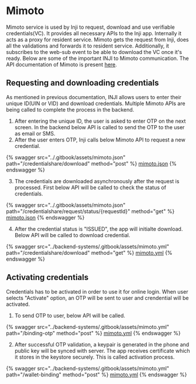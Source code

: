 # Mimoto

Mimoto service is used by Inji to request, download and use verifiable credentials(VC). It provides all necessary APIs to the Inji app. Internally it acts as a proxy for resident service. Mimoto gets the request from Inji, does all the validations and forwards it to resident service. Additionally, it subscribes to the web-sub event to be able to download the VC once it's ready. Below are some of the important INJI to Mimoto communication. The API documentation of Mimoto is present [here](https://mosip.stoplight.io/docs/mimoto).

## Requesting and downloading credentials

As mentioned in previous documentation, INJI allows users to enter their unique ID(UIN or VID) and download credentials. Multiple Mimoto APIs are being called to complete the process in the backend.

1. After entering the unique ID, the user is asked to enter OTP on the next screen. In the backend below API is called to send the OTP to the user as email or SMS.
2. After the user enters OTP, Inji calls below Mimoto API to request a new credential.

{% swagger src="../.gitbook/assets/mimoto.json" path="/credentialshare/download" method="post" %}
[mimoto.json](../.gitbook/assets/mimoto.json)
{% endswagger %}

3. The credentials are downloaded asynchronously after the request is processed. First below API will be called to check the status of credentials.

{% swagger src="../.gitbook/assets/mimoto.json" path="/credentialshare/request/status/{requestId}" method="get" %}
[mimoto.json](../.gitbook/assets/mimoto.json)
{% endswagger %}

4. After the credential status is "ISSUED", the app will initialte download. Below API will be called to download credential.

{% swagger src="../backend-systems/.gitbook/assets/mimoto.yml" path="/credentialshare/download" method="get" %}
[mimoto.yml](../backend-systems/.gitbook/assets/mimoto.yml)
{% endswagger %}

## Activating credentials

Credentials has to be activated in order to use it for online login. When user selects "Activate" option, an OTP will be sent to user and crendential will be activated.

1. To send OTP to user, below API will be called.

{% swagger src="../backend-systems/.gitbook/assets/mimoto.yml" path="/binding-otp" method="post" %}
[mimoto.yml](../backend-systems/.gitbook/assets/mimoto.yml)
{% endswagger %}

2. After successful OTP validation, a keypair is generated in the phone and public key will be synced with server. The app receives certificate which it stores in the keystore securely. This is called activation process.

{% swagger src="../backend-systems/.gitbook/assets/mimoto.yml" path="/wallet-binding" method="post" %}
[mimoto.yml](../backend-systems/.gitbook/assets/mimoto.yml)
{% endswagger %}
